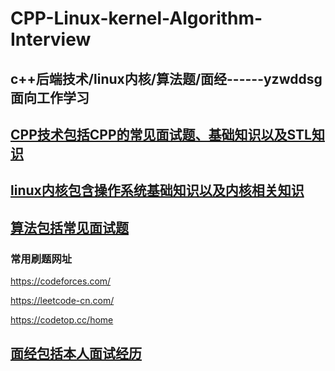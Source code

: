 # CPP-Linux-kernel-Algorithm-Interview
## c++后端技术/linux内核/算法题/面经------yzwddsg面向工作学习

## [CPP技术包括CPP的常见面试题、基础知识以及STL知识](CPP技术/)

## [linux内核包含操作系统基础知识以及内核相关知识](linux内核)

## [算法包括常见面试题](算法)

### 常用刷题网址

https://codeforces.com/

https://leetcode-cn.com/

https://codetop.cc/home

## [面经包括本人面试经历](面经)

